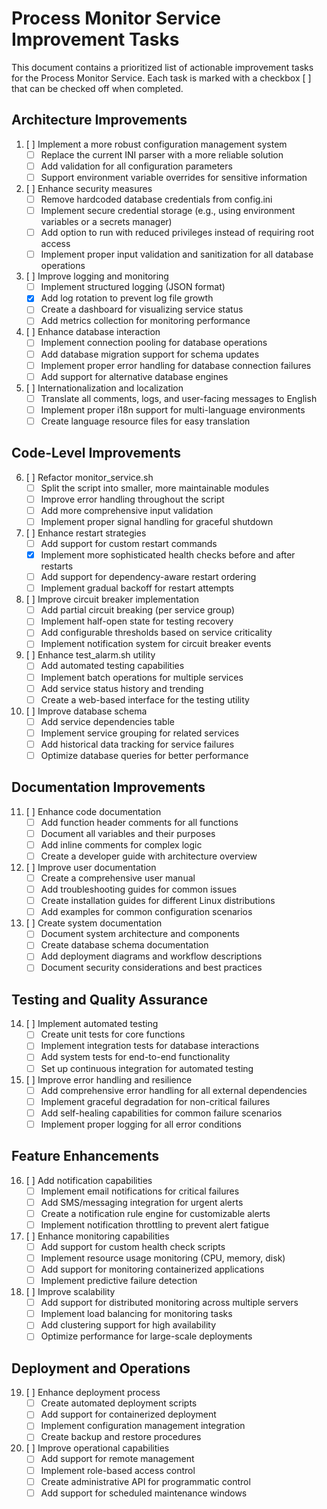 # Process Monitor Service Improvement Tasks

This document contains a prioritized list of actionable improvement tasks for the Process Monitor Service. Each task is marked with a checkbox [ ] that can be checked off when completed.

## Architecture Improvements

1. [ ] Implement a more robust configuration management system
   - [ ] Replace the current INI parser with a more reliable solution
   - [ ] Add validation for all configuration parameters
   - [ ] Support environment variable overrides for sensitive information

2. [ ] Enhance security measures
   - [ ] Remove hardcoded database credentials from config.ini
   - [ ] Implement secure credential storage (e.g., using environment variables or a secrets manager)
   - [ ] Add option to run with reduced privileges instead of requiring root access
   - [ ] Implement proper input validation and sanitization for all database operations

3. [ ] Improve logging and monitoring
   - [ ] Implement structured logging (JSON format)
   - [x] Add log rotation to prevent log file growth
   - [ ] Create a dashboard for visualizing service status
   - [ ] Add metrics collection for monitoring performance

4. [ ] Enhance database interaction
   - [ ] Implement connection pooling for database operations
   - [ ] Add database migration support for schema updates
   - [ ] Implement proper error handling for database connection failures
   - [ ] Add support for alternative database engines

5. [ ] Internationalization and localization
   - [ ] Translate all comments, logs, and user-facing messages to English
   - [ ] Implement proper i18n support for multi-language environments
   - [ ] Create language resource files for easy translation

## Code-Level Improvements

6. [ ] Refactor monitor_service.sh
   - [ ] Split the script into smaller, more maintainable modules
   - [ ] Improve error handling throughout the script
   - [ ] Add more comprehensive input validation
   - [ ] Implement proper signal handling for graceful shutdown

7. [ ] Enhance restart strategies
   - [ ] Add support for custom restart commands
   - [x] Implement more sophisticated health checks before and after restarts
   - [ ] Add support for dependency-aware restart ordering
   - [ ] Implement gradual backoff for restart attempts

8. [ ] Improve circuit breaker implementation
   - [ ] Add partial circuit breaking (per service group)
   - [ ] Implement half-open state for testing recovery
   - [ ] Add configurable thresholds based on service criticality
   - [ ] Implement notification system for circuit breaker events

9. [ ] Enhance test_alarm.sh utility
   - [ ] Add automated testing capabilities
   - [ ] Implement batch operations for multiple services
   - [ ] Add service status history and trending
   - [ ] Create a web-based interface for the testing utility

10. [ ] Improve database schema
    - [ ] Add service dependencies table
    - [ ] Implement service grouping for related services
    - [ ] Add historical data tracking for service failures
    - [ ] Optimize database queries for better performance

## Documentation Improvements

11. [ ] Enhance code documentation
    - [ ] Add function header comments for all functions
    - [ ] Document all variables and their purposes
    - [ ] Add inline comments for complex logic
    - [ ] Create a developer guide with architecture overview

12. [ ] Improve user documentation
    - [ ] Create a comprehensive user manual
    - [ ] Add troubleshooting guides for common issues
    - [ ] Create installation guides for different Linux distributions
    - [ ] Add examples for common configuration scenarios

13. [ ] Create system documentation
    - [ ] Document system architecture and components
    - [ ] Create database schema documentation
    - [ ] Add deployment diagrams and workflow descriptions
    - [ ] Document security considerations and best practices

## Testing and Quality Assurance

14. [ ] Implement automated testing
    - [ ] Create unit tests for core functions
    - [ ] Implement integration tests for database interactions
    - [ ] Add system tests for end-to-end functionality
    - [ ] Set up continuous integration for automated testing

15. [ ] Improve error handling and resilience
    - [ ] Add comprehensive error handling for all external dependencies
    - [ ] Implement graceful degradation for non-critical failures
    - [ ] Add self-healing capabilities for common failure scenarios
    - [ ] Implement proper logging for all error conditions

## Feature Enhancements

16. [ ] Add notification capabilities
    - [ ] Implement email notifications for critical failures
    - [ ] Add SMS/messaging integration for urgent alerts
    - [ ] Create a notification rule engine for customizable alerts
    - [ ] Implement notification throttling to prevent alert fatigue

17. [ ] Enhance monitoring capabilities
    - [ ] Add support for custom health check scripts
    - [ ] Implement resource usage monitoring (CPU, memory, disk)
    - [ ] Add support for monitoring containerized applications
    - [ ] Implement predictive failure detection

18. [ ] Improve scalability
    - [ ] Add support for distributed monitoring across multiple servers
    - [ ] Implement load balancing for monitoring tasks
    - [ ] Add clustering support for high availability
    - [ ] Optimize performance for large-scale deployments

## Deployment and Operations

19. [ ] Enhance deployment process
    - [ ] Create automated deployment scripts
    - [ ] Add support for containerized deployment
    - [ ] Implement configuration management integration
    - [ ] Create backup and restore procedures

20. [ ] Improve operational capabilities
    - [ ] Add support for remote management
    - [ ] Implement role-based access control
    - [ ] Create administrative API for programmatic control
    - [ ] Add support for scheduled maintenance windows
